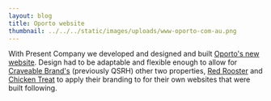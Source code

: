 ```yaml
---
layout: blog
title: Oporto website
thumbnail: ../../../static/images/uploads/www-oporto-com-au.png
---
```

With Present Company we developed and designed and built [Oporto's
new website](https://www.oporto.com.au/). Design had to be adaptable and
flexible enough to allow for [Craveable
Brand's](http://www.craveablebrands.com/ "Craveable Brand's") (previously
QSRH) other two properties, [Red Rooster](http://redrooster.com.au/ "Red
Rooster") and [Chicken Treat](https://www.chickentreat.com.au/) to apply their
branding to for their own websites that were built following.